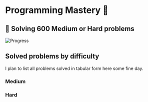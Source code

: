# Programming Mastery :punch:

## :goal_net:  Solving 600 Medium or Hard problems 

![Progress](https://progress-bar.dev/85/?scale=600&title=InterviewGod&width=500&color=babaca&suffix=+problems+solved)

## Solved problems by difficulty
I plan to list all problems solved in tabular form here some fine day.

### Medium

### Hard

